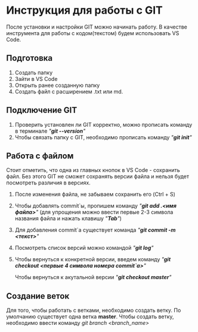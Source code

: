 # Инструкция для работы с GIT #
После установки и настройки GIT можно начинать работу. В качестве инструмента для работы с кодом(текстом) будем использовать VS Code.

## Подготовка ##

1. Создать папку 
2. Зайти в VS Code 
3. Открыть ранее созданную папку
4. Создать файл с расширением .txt или md.

## Подключение GIT ##

1. Проверить установлен ли GIT корректно, можно прописать команду в терминале *"**git --version**"*
2. Чтобы связать папку с GIT, необходимо прописать команду *"**git init**"*

## Работа с файлом ##

Стоит отметить, что одна из главных кнопок в VS Code - сохранить файл. Без этого GIT не сможет сохранять версии файла и нельзя будет посмотреть различия в версиях.
1. После изменения файла, не забываем сохранить его (Ctrl + S)
2. Чтобы добавлять commit`ы, пропишем команду *"**git add .\<имя файла>**"* (для упрощения можно ввести первые 2-3 символа названия файла и нажать клавишу *"**Tab**"*)
3. Для добавления commit`а существует команда *"**git commit -m <текст>**"*
4. Посмотреть список версий можно командой *"**git log**"*
5. Чтобы вернуться к конкретной версии, введем команду *"**git checkout <первые 4 символа номера commit`а>**"*

    Чтобы вернуться к акутальной версии *"**git checkout master**"*

## Создание веток ##

Для того, чтобы работать с ветками, необходимо создать ветку. 
По умолчанию существует одна ветка **master**.
Чтобы создать ветку, необходимо ввести команду *git branch <branch_name>*



